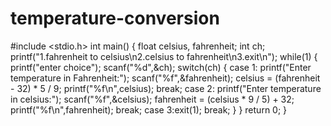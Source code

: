 # temperature-conversion
#include <stdio.h>
int main()
{
    float celsius, fahrenheit;
    int ch; 
    printf("1.fahrenheit to celsius\n2.celsius to fahrenheit\n3.exit\n");
    while(1)
    {
      printf("enter choice");
      scanf("%d",&ch);
        switch(ch)
        {
            case 1:
            printf("Enter temperature in Fahrenheit:");
            scanf("%f",&fahrenheit);
            celsius = (fahrenheit - 32) * 5 / 9;
            printf("%f\n",celsius);
            break;
            case 2:
            printf("Enter temperature in celsius:");
            scanf("%f",&celsius);
            fahrenheit = (celsius * 9 / 5) + 32;
            printf("%f\n",fahrenheit);
            break;
            case 3:exit(1);
            break;
        }
    }
    return 0;
}
